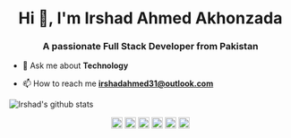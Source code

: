 
<h1 align="center">Hi 👋, I'm Irshad Ahmed Akhonzada</h1>
<h3 align="center">A passionate Full Stack Developer from Pakistan</h3>

- 💬 Ask me about **Technology**

- 📫 How to reach me **irshadahmed31@outlook.com**

 
![Irshad's github stats](https://github-readme-stats.vercel.app/api?username=akhonzadaIrshad&show_icons=true)


<p align="center">
<a href="https://codepen.io/akhonzadairshad" target="blank"><img align="center" src="https://cdn.jsdelivr.net/npm/simple-icons@3.0.1/icons/codepen.svg" alt="akhonzadairshad" height="20" width="20" /></a>
<a href="https://dev.to/akhonzadairshad" target="blank"><img align="center" src="https://cdn.jsdelivr.net/npm/simple-icons@3.0.1/icons/dev-dot-to.svg" alt="akhonzadairshad" height="20" width="20" /></a>
<a href="https://twitter.com/akhonzadairshad" target="blank"><img align="center" src="https://cdn.jsdelivr.net/npm/simple-icons@3.0.1/icons/twitter.svg" alt="akhonzadairshad" height="20" width="20" /></a>
<a href="https://linkedin.com/in/akhonzadairshad" target="blank"><img align="center" src="https://cdn.jsdelivr.net/npm/simple-icons@3.0.1/icons/linkedin.svg" alt="akhonzadairshad" height="20" width="20" /></a>
<a href="https://stackoverflow.com/users/6057787/irshad-ahmed-akhonzada" target="blank"><img align="center" src="https://cdn.jsdelivr.net/npm/simple-icons@3.0.1/icons/stackoverflow.svg" alt="irshad-ahmed-akhonzada" height="20" width="20" /></a>
<a href="https://fb.com/akhonzadairshad" target="blank"><img align="center" src="https://cdn.jsdelivr.net/npm/simple-icons@3.0.1/icons/facebook.svg" alt="akhonzadairshad" height="20" width="20" /></a>
</p>

